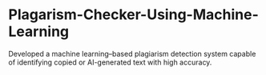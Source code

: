 # Plagarism-Checker-Using-Machine-Learning
Developed a machine learning–based plagiarism detection system capable of identifying copied or AI-generated text with high accuracy.
